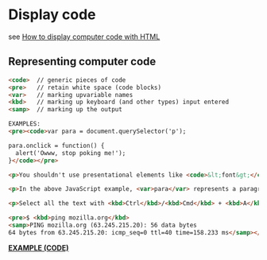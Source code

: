 # Display code

see [How to display computer code with HTML](https://developer.mozilla.org/en-US/docs/Learn/HTML/Introduction_to_HTML/Advanced_text_formatting#Representing_computer_code)

## Representing computer code

```html
<code>  // generic pieces of code
<pre>   // retain white space (code blocks)
<var>   // marking upvariable names
<kbd>   // marking up keyboard (and other types) input entered
<samp>  // marking up the output
```

```html
EXAMPLES:
<pre><code>var para = document.querySelector('p');

para.onclick = function() {
  alert('Owww, stop poking me!');
}</code></pre>

<p>You shouldn't use presentational elements like <code>&lt;font&gt;</code> and <code>&lt;center&gt;</code>.</p>

<p>In the above JavaScript example, <var>para</var> represents a paragraph element.</p>

<p>Select all the text with <kbd>Ctrl</kbd>/<kbd>Cmd</kbd> + <kbd>A</kbd>.</p>

<pre>$ <kbd>ping mozilla.org</kbd>
<samp>PING mozilla.org (63.245.215.20): 56 data bytes
64 bytes from 63.245.215.20: icmp_seq=0 ttl=40 time=158.233 ms</samp></pre>
```

**[EXAMPLE (CODE)](https://github.com/mdn/learning-area/blob/master/html/introduction-to-html/advanced-text-formatting/other-semantics.html)**